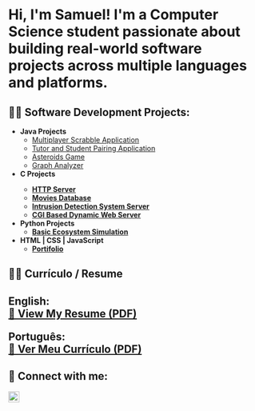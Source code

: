 <h1>Hi, I'm Samuel! 
I'm a Computer Science student passionate about building real-world software projects across multiple languages and platforms.

<h2>👨‍💻 Software Development Projects:</h2>

- <b>Java Projects</b>
  - [Multiplayer Scrabble Application](https://github.com/coxioxi/Scrabble.java)
  - [Tutor and Student Pairing Application](https://github.com/coxioxi/Tutor-and-Student-Pairing.java)
  - [Asteroids Game](https://github.com/coxioxi/Asteroids.java)
  - [Graph Analyzer](https://github.com/coxioxi/Graph.java)
- <b> C Projects <b>
  - [HTTP Server](https://github.com/coxioxi/HTTP-server-)
  - [Movies Database](https://github.com/coxioxi/Movies-Database)
  - [Intrusion Detection System Server](https://github.com/coxioxi/Intrusion-Detection-System-Server)
  - [CGI Based Dynamic Web Server](https://github.com/coxioxi/CGI-Based-Dynamic-Web-Server)
- <b>Python Projects</b>
  - [Basic Ecosystem Simulation](https://github.com/coxioxi/Ecosystem-Simulation)
- <b>HTML | CSS | JavaScript</b>
  - [Portifolio](https://github.com/coxioxi/HTML-Project-)
 
<h2>👨‍💻 Currículo / Resume<h2>

**English:**  
[📄 View My Resume (PDF)](https://github.com/coxioxi/coxioxi/blob/main/My%20Resume.pdf)

**Português:**  
[📄 Ver Meu Currículo (PDF)](https://github.com/coxioxi/coxioxi/blob/main/Meu%20Curriculo.pdf)

<h2> 🤳 Connect with me:</h2>

[<img align="left" alt="JoshMadakor | LinkedIn" width="22px" src="https://cdn.jsdelivr.net/npm/simple-icons@v3/icons/linkedin.svg" />][linkedin]

[linkedin]: https://www.linkedin.com/in/samuel-costa-667097319/

<!--
**joshmadakor1/joshmadakor1** is a ✨ _special_ ✨ repository because its `README.md` (this file) appears on your GitHub profile.

Here are some ideas to get you started:

- 🔭 I’m currently working on ...
- 🌱 I’m currently learning ...
- 👯 I’m looking to collaborate on ...
- 🤔 I’m looking for help with ...
- 💬 Ask me about ...
- 📫 How to reach me: ...
- 😄 Pronouns: ...
- ⚡ Fun fact: ...
-->
